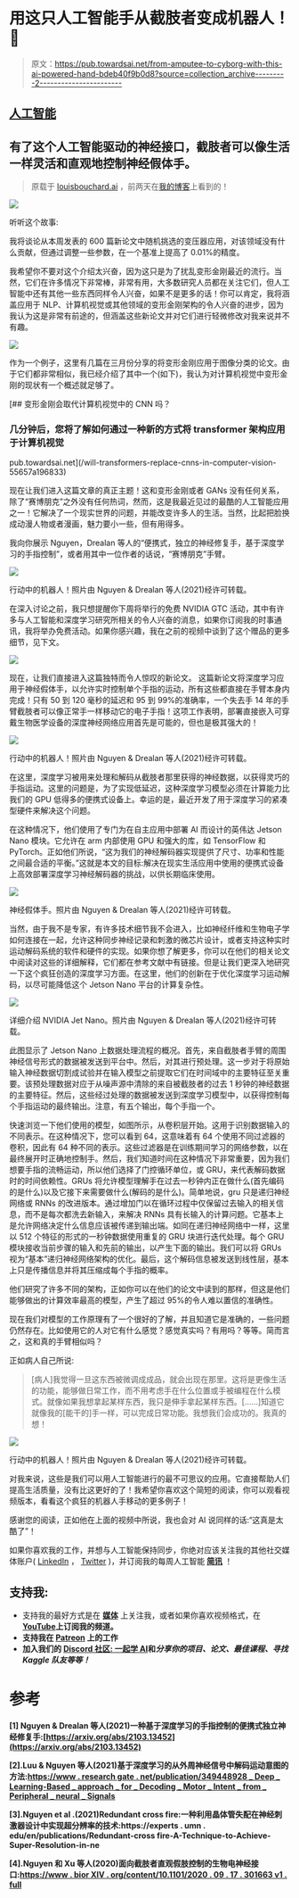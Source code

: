 # 用这只人工智能手从截肢者变成机器人！🦾

> 原文：<https://pub.towardsai.net/from-amputee-to-cyborg-with-this-ai-powered-hand-bdeb40f9b0d8?source=collection_archive---------2----------------------->

## [人工智能](https://towardsai.net/p/category/artificial-intelligence)

## 有了这个人工智能驱动的神经接口，截肢者可以像生活一样灵活和直观地控制神经假体手。

> 原载于 [louisbouchard.ai](https://www.louisbouchard.ai/an-amputee-with-an-ai-powered-hand/) ，前两天在[我的博客](https://www.louisbouchard.ai/tag/artificial-intelligence/)上看到的！

![](img/4032a533aaa1593080ceb8b722375317.png)

听听这个故事:

我将谈论从本周发表的 600 篇新论文中随机挑选的变压器应用，对该领域没有什么贡献，但通过调整一些参数，在一个基准上提高了 0.01%的精度。

我希望你不要对这个介绍太兴奋，因为这只是为了扰乱变形金刚最近的流行。当然，它们在许多情况下非常棒，非常有用，大多数研究人员都在关注它们，但人工智能中还有其他一些东西同样令人兴奋，如果不是更多的话！你可以肯定，我将涵盖应用于 NLP、计算机视觉或其他领域的变形金刚架构的令人兴奋的进步，因为我认为这是非常有前途的，但涵盖这些新论文并对它们进行轻微修改对我来说并不有趣。

![](img/c992e56b2d32c50ec955a983c35a7c07.png)

作为一个例子，这里有几篇在三月份分享的将变形金刚应用于图像分类的论文。由于它们都非常相似，我已经介绍了其中一个(如下)，我认为对计算机视觉中变形金刚的现状有一个概述就足够了。

[](/will-transformers-replace-cnns-in-computer-vision-55657a196833) [## 变形金刚会取代计算机视觉中的 CNN 吗？

### 几分钟后，您将了解如何通过一种新的方式将 transformer 架构应用于计算机视觉

pub.towardsai.net](/will-transformers-replace-cnns-in-computer-vision-55657a196833) 

现在让我们进入这篇文章的真正主题！这和变形金刚或者 GANs 没有任何关系，除了“赛博朋克”之外没有任何热词，然而，这是我最近见过的最酷的人工智能应用之一！它解决了一个现实世界的问题，并能改变许多人的生活。当然，比起把脸换成动漫人物或者漫画，魅力要小一些，但有用得多。

我向你展示 Nguyen，Drealan 等人的“便携式，独立的神经修复手，基于深度学习的手指控制”，或者用其中一位作者的话说，“赛博朋克”手臂。

![](img/f1aafd3a2c8d499bd7a8645c4a97c2de.png)

行动中的机器人！照片由 Nguyen & Drealan 等人(2021)经许可转载。

在深入讨论之前，我只想提醒你下周将举行的免费 NVIDIA GTC 活动，其中有许多与人工智能和深度学习研究所相关的令人兴奋的消息，如果你订阅我的时事通讯，我将举办免费活动。如果你感兴趣，我在之前的视频中谈到了这个赠品的更多细节，见下文。

[![](img/76e3b32bdc5e9fe271eaa029481512bb.png)](http://eepurl.com/huGLT5)

现在，让我们直接进入这篇独特而令人惊叹的新论文。
这篇新论文将深度学习应用于神经假体手，以允许实时控制单个手指的运动，所有这些都直接在手臂本身内完成！只有 50 到 120 毫秒的延迟和 95 到 99%的准确率，一个失去手 14 年的手臂截肢者可以像正常手一样移动它的电子手指！这项工作表明，部署直接嵌入可穿戴生物医学设备的深度神经网络应用首先是可能的，但也是极其强大的！

![](img/ae98209201aee2abe8ea42969d201ff7.png)

行动中的机器人！照片由 Nguyen & Drealan 等人(2021)经许可转载。

在这里，深度学习被用来处理和解码从截肢者那里获得的神经数据，以获得灵巧的手指运动。这里的问题是，为了实现低延迟，这种深度学习模型必须在计算能力比我们的 GPU 低得多的便携式设备上。幸运的是，最近开发了用于深度学习的紧凑型硬件来解决这个问题。

在这种情况下，他们使用了专门为在自主应用中部署 AI 而设计的英伟达 Jetson Nano 模块。它允许在 arm 内部使用 GPU 和强大的库，如 TensorFlow 和 PyTorch。正如他们所说，“这为我们的神经解码器实现提供了尺寸、功率和性能之间最合适的平衡。”这就是本文的目标:解决在现实生活应用中使用的便携式设备上高效部署深度学习神经解码器的挑战，以供长期临床使用。

![](img/d038cd526629e5d4b3e42077f5cd1f38.png)

神经假体手。照片由 Nguyen & Drealan 等人(2021)经许可转载。

当然，由于我不是专家，有许多技术细节我不会进入，比如神经纤维和生物电子学如何连接在一起，允许这种同步神经记录和刺激的微芯片设计，或者支持这种实时运动解码系统的软件和硬件的实现。如果你想了解更多，你可以在他们的相关论文中阅读对这些的详细解释，它们都在参考文献中有链接。但是让我们更深入地研究一下这个疯狂创造的深度学习方面。在这里，他们的创新在于优化深度学习运动解码，以尽可能降低这个 Jetson Nano 平台的计算复杂性。

![](img/e1727407e049d1a3ab7f63b64df05af3.png)

详细介绍 NVIDIA Jet Nano。照片由 Nguyen & Drealan 等人(2021)经许可转载。

此图显示了 Jetson Nano 上数据处理流程的概况。首先，来自截肢者手臂的周围神经信号形式的数据被发送到平台中。然后，对其进行预处理。这一步对于将原始输入神经数据切割成试验并在输入模型之前提取它们在时间域中的主要特征至关重要。该预处理数据对应于从噪声源中清除的来自被截肢者的过去 1 秒钟的神经数据的主要特征。然后，这些经过处理的数据被发送到深度学习模型中，以获得控制每个手指运动的最终输出。注意，有五个输出，每个手指一个。

快速浏览一下他们使用的模型，如图所示，从卷积层开始。这用于识别数据输入的不同表示。在这种情况下，您可以看到 64，这意味着有 64 个使用不同过滤器的卷积，因此有 64 种不同的表示。这些过滤器是在训练期间学习的网络参数，以在最终展开时正确地控制手。然后，我们知道时间在这种情况下非常重要，因为我们想要手指的流畅运动，所以他们选择了门控循环单位，或 GRU，来代表解码数据时的时间依赖性。GRUs 将允许模型理解手在过去一秒钟内正在做什么(首先编码的是什么)以及它接下来需要做什么(解码的是什么)。简单地说，gru 只是递归神经网络或 RNNs 的改进版本。通过增加门以在循环过程中仅保留过去输入的相关信息，而不是每次都洗去新输入，来解决 RNNs 具有长输入的计算问题。它基本上是允许网络决定什么信息应该被传递到输出端。如同在递归神经网络中一样，这里以 512 个特征的形式的一秒钟数据使用重复的 GRU 块进行迭代处理。每个 GRU 模块接收当前步骤的输入和先前的输出，以产生下面的输出。我们可以将 GRUs 视为“基本”递归神经网络架构的优化。最后，这个解码信息被发送到线性层，基本上只是传播信息并将其压缩成每个手指的概率。

他们研究了许多不同的架构，正如你可以在他们的论文中读到的那样，但这是他们能够做出的计算效率最高的模型，产生了超过 95%的令人难以置信的准确性。

现在我们对模型的工作原理有了一个很好的了解，并且知道它是准确的，一些问题仍然存在。比如使用它的人对它有什么感觉？感觉真实吗？有用吗？等等。简而言之，这和真的手臂相似吗？

正如病人自己所说:

> [病人]我觉得一旦这东西被微调成成品，就会出现在那里。这将是更像生活的功能，能够做日常工作，而不用考虑手在什么位置或手被编程在什么模式。就像如果我想拿起某样东西，我只是伸手拿起某样东西。[……]知道它就像我的[能干的]手一样，可以完成日常功能。我想我们会成功的。我真的想！

![](img/2c1578c68c832f9cae8ed440e1ee6a1d.png)

行动中的机器人！照片由 Nguyen & Drealan 等人(2021)经许可转载。

对我来说，这些是我们可以用人工智能进行的最不可思议的应用。它直接帮助人们提高生活质量，没有比这更好的了！我希望你喜欢这个简短的阅读，你可以观看视频版本，看看这个疯狂的机器人手移动的更多例子！

感谢您的阅读，正如他在上面的视频中所说，我也会对 AI 说同样的话:“这真是太酷了”！

如果你喜欢我的工作，并想与人工智能保持同步，你绝对应该关注我的其他社交媒体账户( [LinkedIn](https://www.linkedin.com/in/whats-ai/) ， [Twitter](https://twitter.com/Whats_AI) )，并订阅我的每周人工智能 [**简讯**](http://eepurl.com/huGLT5) ！

## 支持我:

*   支持我的最好方式是在 [**媒体**](https://medium.com/@whats-ai) 上关注我，或者如果你喜欢视频格式，在[**YouTube**](https://www.youtube.com/channel/UCUzGQrN-lyyc0BWTYoJM_Sg)**上订阅我的频道。**
*   **支持我在 [**Patreon**](https://www.patreon.com/whatsai) 上的工作**
*   **加入我们的 [**Discord 社区:** **一起学 AI**](https://discord.gg/learnaitogether)和*分享你的项目、论文、最佳课程、寻找 Kaggle 队友等等！***

# **参考**

**[1] Nguyen & Drealan 等人(2021)一种基于深度学习的手指控制的便携式独立神经修复手:[https://arxiv.org/abs/2103.13452](https://arxiv.org/abs/2103.13452)**

**[2].Luu & Nguyen 等人(2021)基于深度学习的从外周神经信号中解码运动意图的方法:[https://www . research gate . net/publication/349448928 _ Deep _ Learning-Based _ approach _ for _ Decoding _ Motor _ Intent _ from _ Peripheral _ neural _ Signals](https://www.researchgate.net/publication/349448928_Deep_Learning-Based_Approaches_for_Decoding_Motor_Intent_from_Peripheral_Nerve_Signals)**

**[3].Nguyen et al .(2021)Redundant cross fire:一种利用晶体管失配在神经刺激器设计中实现超分辨率的技术:https://experts . umn . edu/en/publications/Redundant-cross fire-A-Technique-to-Achieve-Super-Resolution-in-ne**

**[4].Nguyen 和 Xu 等人(2020)面向截肢者直观假肢控制的生物电神经接口:[https://www . bior XIV . org/content/10.1101/2020 . 09 . 17 . 301663 v1 . full](https://www.biorxiv.org/content/10.1101/2020.09.17.301663v1.full)**